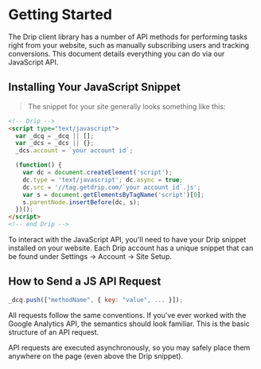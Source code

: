 # Getting Started

The Drip client library has a number of API methods for performing tasks right from your website, such as manually subscribing users and tracking conversions. This document details everything you can do via our JavaScript API.

## Installing Your JavaScript Snippet

> The snippet for your site generally looks something like this:

```html
<!-- Drip -->
<script type="text/javascript">
  var _dcq = _dcq || [];
  var _dcs = _dcs || {};
  _dcs.account = `your account id`;

  (function() {
    var dc = document.createElement('script');
    dc.type = 'text/javascript'; dc.async = true;
    dc.src = '//tag.getdrip.com/`your account id`.js';
    var s = document.getElementsByTagName('script')[0];
    s.parentNode.insertBefore(dc, s);
  })();
</script>
<!-- end Drip -->
```

To interact with the JavaScript API, you'll need to have your Drip snippet installed on your website. Each Drip account has a unique snippet that can be found under Settings → Account → Site Setup.

## How to Send a JS API Request

```javascript
_dcq.push(["methodName", { key: "value", ... }]);
```

All requests follow the same conventions. If you've ever worked with the Google Analytics API, the semantics should look familiar. This is the basic structure of an API request.

API requests are executed asynchronously, so you may safely place them anywhere on the page (even above the Drip snippet).
